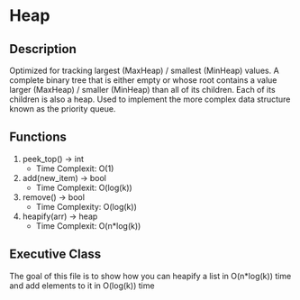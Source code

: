 # Heap
## Description
Optimized for tracking largest (MaxHeap) / smallest (MinHeap) values. A complete binary tree that is either empty or whose root contains a value larger (MaxHeap) / smaller (MinHeap) than all of its children. Each of its children is also a heap.
Used to implement the more complex data structure known as the priority queue.

## Functions
1) peek_top() -> int
    - Time Complexit: O(1)
2) add(new_item) -> bool
    - Time Complexit: O(log(k))
3) remove() -> bool
    - Time Complexity: O(log(k))
4) heapify(arr) -> heap
    - Time Complexit: O(n*log(k))

## Executive Class
The goal of this file is to show how you can heapify a list in O(n*log(k)) time and add elements to it in O(log(k)) time